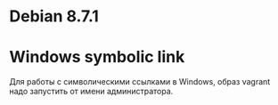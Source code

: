 # Debian 8.7.1

# Windows symbolic link
Для работы с символическими ссылками в Windows, образ vagrant надо запустить от имени администратора.